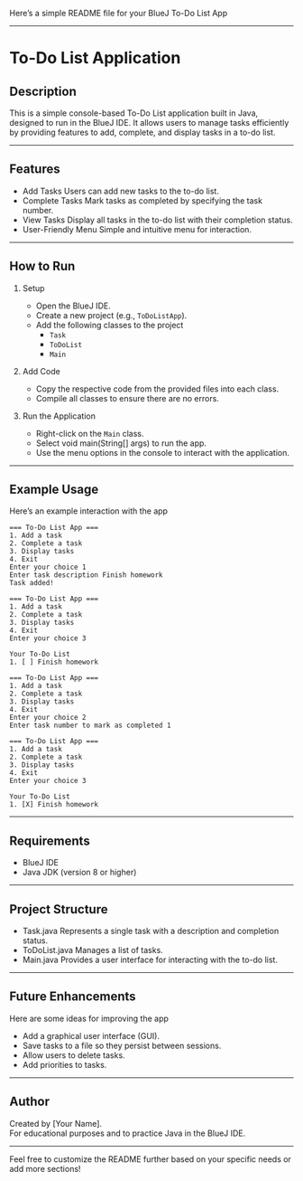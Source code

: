 Here’s a simple README file for your BlueJ To-Do List App

---

# To-Do List Application

## Description
This is a simple console-based To-Do List application built in Java, designed to run in the BlueJ IDE. It allows users to manage tasks efficiently by providing features to add, complete, and display tasks in a to-do list.

---

## Features
- Add Tasks Users can add new tasks to the to-do list.
- Complete Tasks Mark tasks as completed by specifying the task number.
- View Tasks Display all tasks in the to-do list with their completion status.
- User-Friendly Menu Simple and intuitive menu for interaction.

---

## How to Run
1. Setup
   - Open the BlueJ IDE.
   - Create a new project (e.g., `ToDoListApp`).
   - Add the following classes to the project
     - `Task`
     - `ToDoList`
     - `Main`

2. Add Code
   - Copy the respective code from the provided files into each class.
   - Compile all classes to ensure there are no errors.

3. Run the Application
   - Right-click on the `Main` class.
   - Select void main(String[] args) to run the app.
   - Use the menu options in the console to interact with the application.

---

## Example Usage
Here’s an example interaction with the app

```
=== To-Do List App ===
1. Add a task
2. Complete a task
3. Display tasks
4. Exit
Enter your choice 1
Enter task description Finish homework
Task added!

=== To-Do List App ===
1. Add a task
2. Complete a task
3. Display tasks
4. Exit
Enter your choice 3

Your To-Do List
1. [ ] Finish homework

=== To-Do List App ===
1. Add a task
2. Complete a task
3. Display tasks
4. Exit
Enter your choice 2
Enter task number to mark as completed 1

=== To-Do List App ===
1. Add a task
2. Complete a task
3. Display tasks
4. Exit
Enter your choice 3

Your To-Do List
1. [X] Finish homework
```

---

## Requirements
- BlueJ IDE
- Java JDK (version 8 or higher)

---

## Project Structure
- Task.java Represents a single task with a description and completion status.
- ToDoList.java Manages a list of tasks.
- Main.java Provides a user interface for interacting with the to-do list.

---

## Future Enhancements
Here are some ideas for improving the app
- Add a graphical user interface (GUI).
- Save tasks to a file so they persist between sessions.
- Allow users to delete tasks.
- Add priorities to tasks.

---

## Author
Created by [Your Name].  
For educational purposes and to practice Java in the BlueJ IDE.

---

Feel free to customize the README further based on your specific needs or add more sections!
